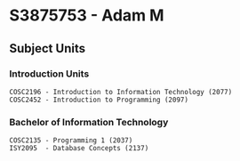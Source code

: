 # S3875753 - Adam M
## Subject Units
### Introduction Units
```
COSC2196 - Introduction to Information Technology (2077)
COSC2452 - Introduction to Programming (2097)
```

### Bachelor of Information Technology
```
COSC2135 - Programming 1 (2037)
ISY2095  - Database Concepts (2137)
```
